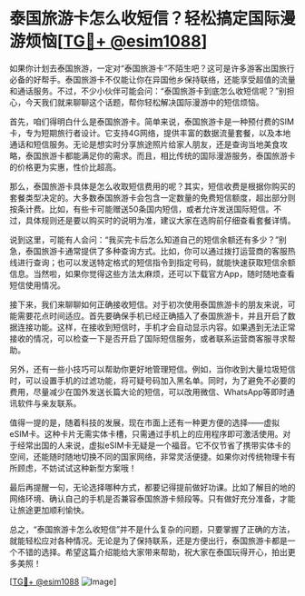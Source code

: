 # 泰国旅游卡怎么收短信？轻松搞定国际漫游烦恼[[TG💪+ @esim1088](https://t.me/s/esim1088)]

如果你计划去泰国旅游，一定对“泰国旅游卡”不陌生吧？这可是许多游客出国旅行必备的好帮手。泰国旅游卡不仅能让你在异国他乡保持联络，还能享受超值的流量和通话服务。不过，不少小伙伴可能会问：“泰国旅游卡到底怎么收短信呢？”别担心，今天我们就来聊聊这个话题，帮你轻松解决国际漫游中的短信烦恼。

首先，咱们得明白什么是泰国旅游卡。简单来说，泰国旅游卡是一种预付费的SIM卡，专为短期旅行者设计。它支持4G网络，提供丰富的数据流量套餐，以及本地通话和短信服务。无论是想实时分享旅途照片给家人朋友，还是查询当地美食攻略，泰国旅游卡都能满足你的需求。而且，相比传统的国际漫游服务，泰国旅游卡的价格更为实惠，性价比超高。

那么，泰国旅游卡具体是怎么收取短信费用的呢？其实，短信收费是根据你购买的套餐类型决定的。大多数泰国旅游卡会包含一定数量的免费短信额度，超出部分则按条计费。比如，有些卡可能赠送50条国内短信，或者允许发送国际短信。不过，具体规则还是要以购买时的说明为准，建议大家在选购前仔细查看套餐详情。

说到这里，可能有人会问：“我买完卡后怎么知道自己的短信余额还有多少？”别急，泰国旅游卡通常提供了多种查询方式。比如，你可以通过拨打运营商的客服热线进行查询；也可以发送特定格式的短信指令到指定号码，就能快速获取短信余额信息。当然啦，如果你觉得这些方法太麻烦，还可以下载官方App，随时随地查看短信使用情况。

接下来，我们来聊聊如何正确接收短信。对于初次使用泰国旅游卡的朋友来说，可能需要花点时间适应。首先要确保手机已经正确插入了泰国旅游卡，并且开启了数据连接功能。这样，在接收到短信时，手机才会自动显示内容。如果遇到无法正常接收的情况，可以检查一下是否开启了国际短信服务，或者联系运营商客服寻求帮助。

另外，还有一些小技巧可以帮助你更好地管理短信。例如，当你收到大量垃圾短信时，可以设置手机的过滤功能，将可疑号码加入黑名单。同时，为了避免不必要的费用，尽量减少在国外发送长篇大论的短信，可以改用微信、WhatsApp等即时通讯软件与亲友联系。

值得一提的是，随着科技的发展，现在市面上还有一种更方便的选择——虚拟eSIM卡。这种卡片无需实体卡槽，只需通过手机上的应用程序即可激活使用。对于经常出国的人来说，虚拟eSIM卡无疑是一个福音。它不仅节省了携带实体卡的空间，还能随时随地切换不同的国家网络，非常灵活便捷。如果你对传统物理卡有所顾虑，不妨试试这种新型方案哦！

最后再提醒一句，无论选择哪种方式，都要记得提前做好功课。比如了解目的地的网络环境、确认自己的手机是否兼容泰国旅游卡频段等。只有做好充分准备，才能让旅途更加顺利愉快。

总之，“泰国旅游卡怎么收短信”并不是什么复杂的问题，只要掌握了正确的方法，就能轻松应对各种情况。无论是为了保持联系，还是方便出行，泰国旅游卡都是一个不错的选择。希望这篇介绍能给大家带来帮助，祝大家在泰国玩得开心，拍出更多美照！

[[TG💪+ @esim1088](https://t.me/s/esim1088) ![Image](https://i.postimg.cc/4NQfJmqS/Snipaste-2025-05-13-00-14-12.png)]